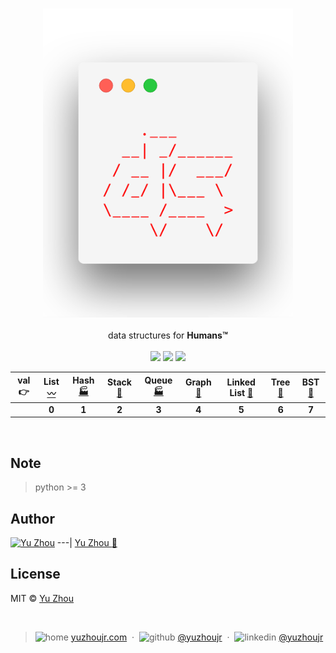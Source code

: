 <h3 style="text-align:center;font-weight: 300;" align="center">
  <img src="/public/logo.png" width="400px">
</h3>


<p align="center">
  data structures for <b>Humans™</b>

  <br/>
  <br/>
  <img src="https://forthebadge.com/images/badges/built-with-love.svg" width="87px">
  <img src="https://forthebadge.com/images/badges/made-with-python.svg" width="130px">
  <img src="https://img.shields.io/badge/downloads-0k-yellow.svg?style=flat-square">

</p>

|val 👉|  List [:wavy_dash:](#list-:wavy_dash:) | Hash [:factory:  ](#hash-:book: ) | Stack [:cake: ](#stack-:cake: ) | Queue [:factory: ](#queue-:factory: ) | Graph [:foggy:	](#graph-:foggy:	) |  Linked List  [:link: ](#linkedlist-:link: ) | Tree [:palm_tree: ](tree-:palm_tree: ) | BST [:deciduous_tree: ](#bst-:deciduous_tree: )
| :--------: | :--------: |  :--------: |  :--------: |  :--------: | :---------: | :---------:| :---------: | :-------: |
|| **0** | **1** | **2** | **3** | **4** | **5** | **6** | **7** |


</br>



<!-- ## Dependencies -->

## Note

> python >= 3

## Author
[![Yu Zhou](https://avatars3.githubusercontent.com/u/6414741?s=100&v=4)](http://yuzhoujr.com)
---|
[Yu Zhou :rocket:](http://yuzhoujr.com)


## License

MIT © [Yu Zhou](http://yuzhoujr.com)


<br/>

<!-- FOSSA here maybe -->


> ![home](http://yuzhoujr.com/legacy/emoji/home.svg)
[yuzhoujr.com](http://www.yuzhoujr.com) &nbsp;&middot;&nbsp;
> ![github](http://yuzhoujr.com/legacy/emoji/github.svg)  [@yuzhoujr](https://github.com/yuzhoujr) &nbsp;&middot;&nbsp;
> ![linkedin](http://yuzhoujr.com/legacy/emoji/linkedin.svg)  [@yuzhoujr](https://linkedin.com/in/yuzhoujr)
